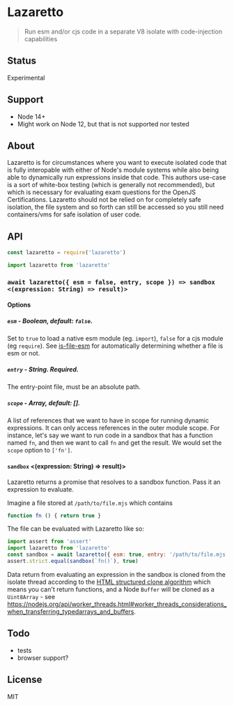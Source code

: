 # Lazaretto

> Run esm and/or cjs code in a separate V8 isolate with code-injection capabilities

## Status

Experimental

## Support

* Node 14+
* Might work on Node 12, but that is not supported nor tested

## About

Lazaretto is for circumstances where you want to execute isolated code that is fully interopable with 
either of Node's module systems while also being able to dynamically run expressions inside that code. 
This authors use-case is a sort of white-box testing (which is generally not recommended), but which is 
necessary for evaluating exam questions for the OpenJS Certifications. Lazaretto should not be relied on
for completely safe isolation, the file system and so forth can still be accessed so you still need 
containers/vms for safe isolation of user code.

## API

```js
const lazaretto = require('lazaretto')
```

```js
import lazaretto from 'lazaretto'
```

### `await lazaretto({ esm = false, entry, scope }) => sandbox <(expression: String) => result)>`

#### Options

##### `esm` - Boolean, default: `false`. 

Set to `true` to load a native esm module (eg. `import`), `false` for a cjs module (eg `require`). See [is-file-esm](https://github.com/davidmarkclements/is-file-esm) for automatically determining whether a file is esm or not.

##### `entry` - String. Required. 

The entry-point file, must be an absolute path.


##### `scope` - Array, default: []. 

A list of references that we want to have in scope for running dynamic expressions. It can only access references in the outer module scope.
For instance, let's say we want to run code in a sandbox that has a function named `fn`, and then we want to call `fn` and get the result.
We would set the `scope` option to `['fn']`. 


#### `sandbox` <(expression: String) => result)>

Lazaretto returns a promise that resolves to a sandbox function. Pass it an expression to evaluate. 

Imagine a file stored at `/path/to/file.mjs` which contains

```js
function fn () { return true }
```

The file can be evaluated with Lazaretto like so:

```js
import assert from 'assert'
import lazaretto from 'lazaretto'
const sandbox = await lazaretto({ esm: true, entry: '/path/to/file.mjs', scope: ['fn'] })
assert.strict.equal(sandbox(`fn()`), true)
```

Data return from evaluating an expression in the sandbox is cloned from the isolate thread according to the [HTML structured clone algorithm](https://developer.mozilla.org/en-US/docs/Web/API/Web_Workers_API/Structured_clone_algorithm) which means you can't return functions, and a Node `Buffer` will be cloned as a `Uint8Array` - see https://nodejs.org/api/worker_threads.html#worker_threads_considerations_when_transferring_typedarrays_and_buffers.

## Todo

* tests
* browser support?

## License

MIT

